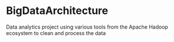 # BigDataArchitecture
Data analytics project using various tools from the Apache Hadoop ecosystem to clean and process the data
